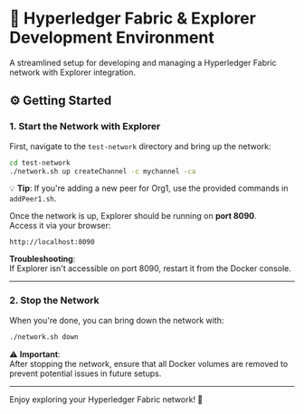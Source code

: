 # 🚀 Hyperledger Fabric & Explorer Development Environment

A streamlined setup for developing and managing a Hyperledger Fabric network with Explorer integration.

## ⚙️ Getting Started

### 1. Start the Network with Explorer

First, navigate to the `test-network` directory and bring up the network:

```bash
cd test-network
./network.sh up createChannel -c mychannel -ca
```

💡 **Tip**: If you're adding a new peer for Org1, use the provided commands in `addPeer1.sh`.

Once the network is up, Explorer should be running on **port 8090**.  
Access it via your browser:

```
http://localhost:8090
```

**Troubleshooting**:  
If Explorer isn't accessible on port 8090, restart it from the Docker console.

---

### 2. Stop the Network

When you're done, you can bring down the network with:

```bash
./network.sh down
```

⚠️ **Important**:  
After stopping the network, ensure that all Docker volumes are removed to prevent potential issues in future setups.

---

Enjoy exploring your Hyperledger Fabric network! 🎉
